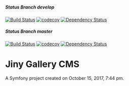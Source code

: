 ##### Status Branch develop
[![Build Status](https://travis-ci.org/DerKnerd/Jinya-Gallery-CMS.svg?branch=develop)](https://travis-ci.org/DerKnerd/Jinya-Gallery-CMS)
[![codecov](https://codecov.io/gh/DerKnerd/Jinya-Gallery-CMS/branch/develop/graph/badge.svg)](https://codecov.io/gh/DerKnerd/Jinya-Gallery-CMS)
[![Dependency Status](https://www.versioneye.com/user/projects/59f1b96415f0d71dedfa1aed/badge.svg?style=flat-square)](https://www.versioneye.com/user/projects/59f1b96415f0d71dedfa1aed)

##### Status Branch master
[![Build Status](https://travis-ci.org/DerKnerd/Jinya-Gallery-CMS.svg?branch=master)](https://travis-ci.org/DerKnerd/Jinya-Gallery-CMS)
[![codecov](https://codecov.io/gh/DerKnerd/Jinya-Gallery-CMS/branch/master/graph/badge.svg)](https://codecov.io/gh/DerKnerd/Jinya-Gallery-CMS)
[![Dependency Status](https://www.versioneye.com/user/projects/59f1b9672de28c14954f8cf8/badge.svg?style=flat-square)](https://www.versioneye.com/user/projects/59f1b9672de28c14954f8cf8)

Jiny Gallery CMS
=========

A Symfony project created on October 15, 2017, 7:44 pm.
